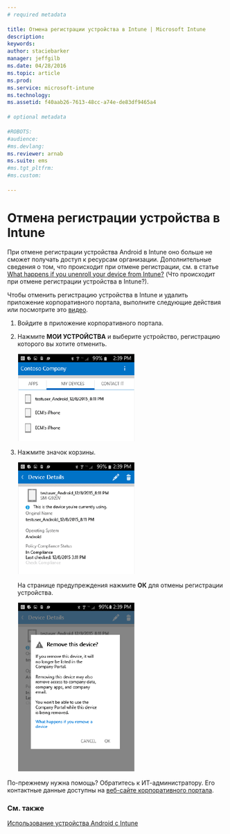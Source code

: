 ```yaml
---
# required metadata

title: Отмена регистрации устройства в Intune | Microsoft Intune
description:
keywords:
author: staciebarker
manager: jeffgilb
ms.date: 04/28/2016
ms.topic: article
ms.prod:
ms.service: microsoft-intune
ms.technology:
ms.assetid: f40aab26-7613-48cc-a74e-de83df9465a4

# optional metadata

#ROBOTS:
#audience:
#ms.devlang:
ms.reviewer: arnab
ms.suite: ems
#ms.tgt_pltfrm:
#ms.custom:

---
```



# Отмена регистрации устройства в Intune

При отмене регистрации устройства Android в Intune оно больше не сможет получать доступ к ресурсам организации.  Дополнительные сведения о том, что происходит при отмене регистрации, см. в статье [What happens if you unenroll your device from Intune?](what-happens-if-you-unenroll-your-device-from-intune-android.md) (Что происходит при отмене регистрации устройства в Intune?).

Чтобы отменить регистрацию устройства в Intune и удалить приложение корпоративного портала, выполните следующие действия или посмотрите это [видео](http://aka.ms/gyq2du).

1.  Войдите в приложение корпоративного портала.

2.  Нажмите **МОИ УСТРОЙСТВА** и выберите устройство, регистрацию которого вы хотите отменить.

    ![android-company-portal-unenroll-choose-device](./media/andr-1-my-devices-choose.png)

3.  Нажмите значок корзины.

    ![android-company-portal-unenroll-tap-trash](./media/andr-2-tap-trashcan.png)

    На странице предупреждения нажмите **ОК** для отмены регистрации устройства.

    ![android-company-portal-unenroll-warning](./media/andr-3-warning-about-remove.png)

По-прежнему нужна помощь? Обратитесь к ИТ-администратору. Его контактные данные доступны на [веб-сайте корпоративного портала](http://portal.manage.microsoft.com).

### См. также
[Использование устройства Android с Intune](using-your-android-device-with-intune.md)

<!--HONumber=Jun16_HO2-->


